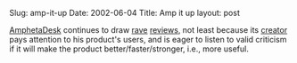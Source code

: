 Slug: amp-it-up
Date: 2002-06-04
Title: Amp it up
layout: post

<a href="http://www.disobey.com/amphetadesk/">AmphetaDesk</a> continues to draw <a href="http://www.edmurray.org/archive/000219.html#000219">rave</a> <a href="http://www.nwfusion.com/columnists/2002/0603gearhead.html">reviews</a>, not least because its <a href="http://www.oreillynet.com/pub/au/779">creator</a> pays attention to his product&#39;s users, and is eager to listen to valid criticism if it will make the product better/faster/stronger, i.e., more useful.
